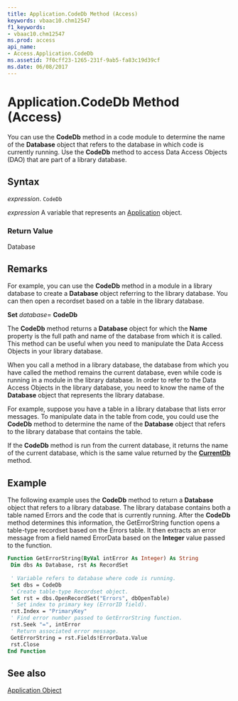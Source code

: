 ```yaml
---
title: Application.CodeDb Method (Access)
keywords: vbaac10.chm12547
f1_keywords:
- vbaac10.chm12547
ms.prod: access
api_name:
- Access.Application.CodeDb
ms.assetid: 7f0cff23-1265-231f-9ab5-fa83c19d39cf
ms.date: 06/08/2017
---
```



# Application.CodeDb Method (Access)

You can use the  **CodeDb** method in a code module to determine the name of the **Database** object that refers to the database in which code is currently running. Use the **CodeDb** method to access Data Access Objects (DAO) that are part of a library database.


## Syntax

 _expression_. `CodeDb`

 _expression_ A variable that represents an [Application](Access.Application.md) object.


### Return Value

Database


## Remarks

For example, you can use the  **CodeDb** method in a module in a library database to create a **Database** object referring to the library database. You can then open a recordset based on a table in the library database.

 **Set** _database_=  **CodeDb**

The  **CodeDb** method returns a **Database** object for which the **Name** property is the full path and name of the database from which it is called. This method can be useful when you need to manipulate the Data Access Objects in your library database.

When you call a method in a library database, the database from which you have called the method remains the current database, even while code is running in a module in the library database. In order to refer to the Data Access Objects in the library database, you need to know the name of the  **Database** object that represents the library database.

For example, suppose you have a table in a library database that lists error messages. To manipulate data in the table from code, you could use the  **CodeDb** method to determine the name of the **Database** object that refers to the library database that contains the table.

If the  **CodeDb** method is run from the current database, it returns the name of the current database, which is the same value returned by the **[CurrentDb](Access.Application.CurrentDb.md)** method.


## Example

The following example uses the  **CodeDb** method to return a **Database** object that refers to a library database. The library database contains both a table named Errors and the code that is currently running. After the **CodeDb** method determines this information, the GetErrorString function opens a table-type recordset based on the Errors table. It then extracts an error message from a field named ErrorData based on the **Integer** value passed to the function.


```vb
Function GetErrorString(ByVal intError As Integer) As String 
 Dim dbs As Database, rst As RecordSet 
 
 ' Variable refers to database where code is running. 
 Set dbs = CodeDb 
 ' Create table-type Recordset object. 
 Set rst = dbs.OpenRecordSet("Errors", dbOpenTable) 
 ' Set index to primary key (ErrorID field). 
 rst.Index = "PrimaryKey" 
 ' Find error number passed to GetErrorString function. 
 rst.Seek "=", intError 
 ' Return associated error message. 
 GetErrorString = rst.Fields!ErrorData.Value 
 rst.Close 
End Function
```


## See also


[Application Object](Access.Application.md)

